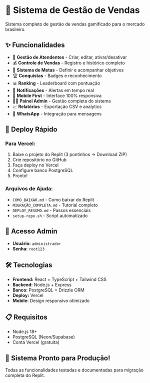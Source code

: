 # 🎯 Sistema de Gestão de Vendas

Sistema completo de gestão de vendas gamificado para o mercado brasileiro.

## ✨ Funcionalidades

- 👥 **Gestão de Atendentes** - Criar, editar, ativar/desativar
- 💰 **Controle de Vendas** - Registro e histórico completo  
- 🎯 **Sistema de Metas** - Definir e acompanhar objetivos
- 🏆 **Conquistas** - Badges e reconhecimento
- 📊 **Ranking** - Leaderboard com pontuação
- 🔔 **Notificações** - Alertas em tempo real
- 📱 **Mobile First** - Interface 100% responsiva
- 👨‍💼 **Painel Admin** - Gestão completa do sistema
- 📈 **Relatórios** - Exportação CSV e analytics
- 💬 **WhatsApp** - Integração para mensagens

## 🚀 Deploy Rápido

### Para Vercel:
1. Baixe o projeto do Replit (3 pontinhos → Download ZIP)
2. Crie repositório no GitHub
3. Faça deploy no Vercel
4. Configure banco PostgreSQL
5. Pronto!

### Arquivos de Ajuda:
- `COMO_BAIXAR.md` - Como baixar do Replit
- `MIGRAÇÃO_COMPLETA.md` - Tutorial completo 
- `DEPLOY_RESUMO.md` - Passos essenciais
- `setup-repo.sh` - Script automatizado

## 🔐 Acesso Admin

- **Usuário:** `administrador`
- **Senha:** `root123`

## 🛠️ Tecnologias

- **Frontend:** React + TypeScript + Tailwind CSS
- **Backend:** Node.js + Express
- **Banco:** PostgreSQL + Drizzle ORM
- **Deploy:** Vercel
- **Mobile:** Design responsivo otimizado

## 📋 Requisitos

- Node.js 18+
- PostgreSQL (Neon/Supabase)
- Conta Vercel (gratuita)

## 🎉 Sistema Pronto para Produção!

Todas as funcionalidades testadas e documentadas para migração completa do Replit.